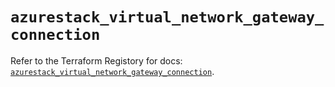 # `azurestack_virtual_network_gateway_connection`

Refer to the Terraform Registory for docs: [`azurestack_virtual_network_gateway_connection`](https://registry.terraform.io/providers/hashicorp/azurestack/1.0.0/docs/resources/virtual_network_gateway_connection).
